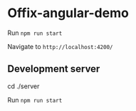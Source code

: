 # Offix-angular-demo
Run `npm run start`

Navigate to `http://localhost:4200/`

## Development server
cd ./server

Run `npm run start`



